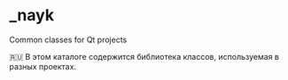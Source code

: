 # _nayk
Common classes for Qt projects

:ru: В этом каталоге содержится библиотека классов, используемая в разных проектах.

